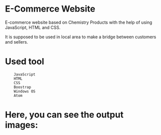 # E-Commerce Website

E-commerce website based on Chemistry Products with the help of using JavaScript, HTML and CSS.

It is supposed to be used in local area to make a bridge between customers and sellers.

# Used tool
        JavaScript
        HTML
        CSS
        Boostrap
        Windows OS
        Atom
 # Here, you can see the output images:

